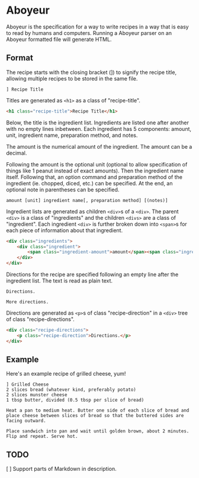 # Aboyeur
Aboyeur is the specification for a way to write recipes in a way that is easy to read by humans and computers. Running a Aboyeur parser on an Aboyeur formatted file will generate HTML.

## Format
The recipe starts with the closing bracket (]) to signify the recipe title, allowing multiple recipes to be stored in the same file.

```
] Recipe Title
```

Titles are generated as `<h1>` as a class of "recipe-title".

```html
<h1 class="recipe-title">Recipe Title</h1>
```

Below, the title is the ingredient list. Ingredients are listed one after another with no empty lines inbetween. Each ingredient has 5 components: amount, unit, ingredient name, preparation method, and notes.

The amount is the numerical amount of the ingredient. The amount can be a decimal.

Following the amount is the optional unit (optional to allow specification of things like 1 peanut instead of exact amounts). Then the ingredient name itself. Following that, an option command and preparation method of the ingredient (ie. chopped, diced, etc.) can be specified. At the end, an optional note in parentheses can be specified.

```
amount [unit] ingredient name[, preparation method] [(notes)]
```

Ingredient lists are generated as children `<div>`s of a `<div>`. The parent `<div>` is a class of "ingredients" and the children `<divs>` are a class of "ingredient". Each ingredient `<div>` is further broken down into `<span>`s for each piece of information about that ingredient.

```html
<div class="ingredients">
	<div class="ingredient">
		<span class="ingredient-amount">amount</span><span class="ingredient-unit">unit</span><span class="ingredient-name">ingredient name</span><span class="ingredient-prep">preparation method</span><span class="ingredient-note">notes</span>
	</div>
</div>
```

Directions for the recipe are specified following an empty line after the ingredient list. The text is read as plain text.

```
Directions.

More directions.
```

Directions are generated as `<p>`s of class "recipe-direction" in a `<div>` tree of class "recipe-directions".

```html
<div class="recipe-directions">
	<p class="recipe-direction">Directions.</p>
</div>
```

## Example

Here's an example recipe of grilled cheese, yum!

```
] Grilled Cheese
2 slices bread (whatever kind, preferably potato)
2 slices munster cheese
1 tbsp butter, divided (0.5 tbsp per slice of bread)

Heat a pan to medium heat. Butter one side of each slice of bread and place cheese between slices of bread so that the buttered sides are facing outward.

Place sandwich into pan and wait until golden brown, about 2 minutes. Flip and repeat. Serve hot.
```

## TODO
[ ] Support parts of Markdown in description.
